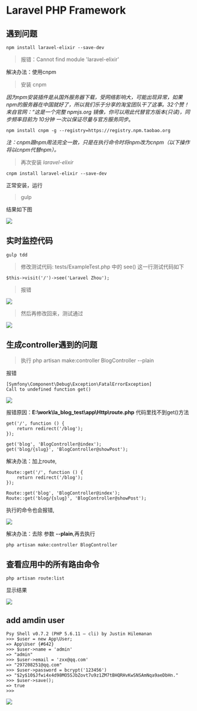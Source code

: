 # Laravel PHP Framework

## 遇到问题
	npm install laravel-elixir --save-dev

>报错：Cannot find module 'laravel-elixir'

解决办法：使用cnpm

>安装 cnpm

*因为npm安装插件是从国外服务器下载，受网络影响大，可能出现异常，如果npm的服务器在中国就好了，所以我们乐于分享的淘宝团队干了这事。32个赞！来自官网：“这是一个完整 npmjs.org 镜像，你可以用此代替官方版本(只读)，同步频率目前为 10分钟 一次以保证尽量与官方服务同步*。
	
	npm install cnpm -g --registry=https://registry.npm.taobao.org

*注：cnpm跟npm用法完全一致，只是在执行命令时将npm改为cnpm（以下操作将以cnpm代替npm）。*

>再次安装 *laravel-elixir*

	cnpm install laravel-elixir --save-dev

正常安装，运行
>gulp


结果如下图

![](https://github.com/zxx1988328/la_blog_test/blob/master/img/phpunit_run.png)


## 实时监控代码

	gulp tdd

>修改测试代码: tests/ExampleTest.php 中的 see() 这一行测试代码如下

	$this->visit('/')->see('Laravel Zhou');

>报错

![](https://github.com/zxx1988328/la_blog_test/blob/master/img/fail_1.png)

>然后再修改回来，测试通过

![](https://github.com/zxx1988328/la_blog_test/blob/master/img/ok_1.png)


## 生成controller遇到的问题

>执行	php artisan make:controller BlogController --plain



报错

	[Symfony\Component\Debug\Exception\FatalErrorException]
	Call to undefined function get()

![](https://github.com/zxx1988328/la_blog_test/blob/master/img/question_1.png)

报错原因：**E:\work\la_blog_test\app\Http\route.php** 代码里找不到get()方法

	get('/', function () {
	    return redirect('/blog');
	});
	
	get('blog', 'BlogController@index');
	get('blog/{slug}', 'BlogController@showPost');

解决办法：加上route,

	Route::get('/', function () {
	    return redirect('/blog');
	});
	
	Route::get('blog', 'BlogController@index');
	Route::get('blog/{slug}', 'BlogController@showPost');

执行的命令也会报错,

![](https://github.com/zxx1988328/la_blog_test/blob/master/img/question_2.png)

解决办法：去除 参数 **--plain**,再去执行

	php artisan make:controller BlogController




## 查看应用中的所有路由命令 

	php artisan route:list

显示结果

![](https://github.com/zxx1988328/la_blog_test/blob/master/img/route.png)


## add amdin user

	Psy Shell v0.7.2 (PHP 5.6.11 — cli) by Justin Hilemanan
	>>> $user = new App\User;
	=> App\User {#642}
	>>> $user->name = 'admin'
	=> "admin"
	>>> $user->email = 'zxx@qq.com'
	=> "297208251@qq.com"
	>>> $user->password = bcrypt('123456')
	=> "$2y$10$Jfwi4x4d98MO5SJbZovt7u9z1ZM7tBHQRHvKwSNSAmNqa9aeDbHn."
	>>> $user->save();
	=> true
	>>>


![](https://github.com/zxx1988328/la_blog_test/blob/master/img/add_user.png)